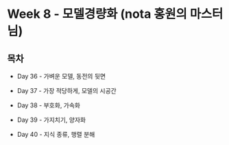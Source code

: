 # Week 8 - 모델경량화 (nota 홍원의 마스터님)

## 목차

* Day 36 - 가벼운 모델, 동전의 뒷면

* Day 37 - 가장 적당하게, 모델의 시공간

* Day 38 - 부호화, 가속화

* Day 39 - 가지치기, 양자화

* Day 40 - 지식 종류, 행렬 분해

